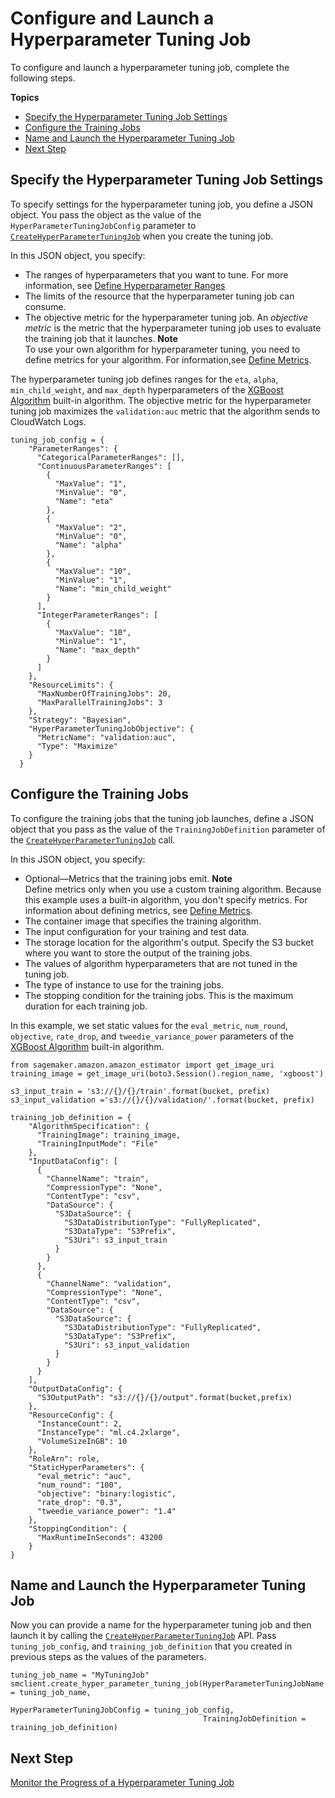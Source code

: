 # Configure and Launch a Hyperparameter Tuning Job<a name="automatic-model-tuning-ex-tuning-job"></a>

To configure and launch a hyperparameter tuning job, complete the following steps\.

**Topics**
+ [Specify the Hyperparameter Tuning Job Settings](#automatic-model-tuning-ex-low-tuning-config)
+ [Configure the Training Jobs](#automatic-model-tuning-ex-low-training-def)
+ [Name and Launch the Hyperparameter Tuning Job](#automatic-model-tuning-ex-low-launch)
+ [Next Step](#automatic-model-tuning-ex-next-monitor)

## Specify the Hyperparameter Tuning Job Settings<a name="automatic-model-tuning-ex-low-tuning-config"></a>

To specify settings for the hyperparameter tuning job, you define a JSON object\. You pass the object as the value of the `HyperParameterTuningJobConfig` parameter to [ `CreateHyperParameterTuningJob`](https://docs.aws.amazon.com/sagemaker/latest/APIReference/API_CreateHyperParameterTuningJob.html) when you create the tuning job\.

In this JSON object, you specify:
+ The ranges of hyperparameters that you want to tune\. For more information, see [Define Hyperparameter Ranges](automatic-model-tuning-define-ranges.md)
+ The limits of the resource that the hyperparameter tuning job can consume\.
+ The objective metric for the hyperparameter tuning job\. An *objective metric* is the metric that the hyperparameter tuning job uses to evaluate the training job that it launches\.
**Note**  
To use your own algorithm for hyperparameter tuning, you need to define metrics for your algorithm\. For information,see [Define Metrics](automatic-model-tuning-define-metrics.md)\.

The hyperparameter tuning job defines ranges for the `eta`, `alpha`, `min_child_weight`, and `max_depth` hyperparameters of the [XGBoost Algorithm](xgboost.md) built\-in algorithm\. The objective metric for the hyperparameter tuning job maximizes the `validation:auc` metric that the algorithm sends to CloudWatch Logs\.

```
tuning_job_config = {
    "ParameterRanges": {
      "CategoricalParameterRanges": [],
      "ContinuousParameterRanges": [
        {
          "MaxValue": "1",
          "MinValue": "0",
          "Name": "eta"
        },
        {
          "MaxValue": "2",
          "MinValue": "0",
          "Name": "alpha"
        },
        {
          "MaxValue": "10",
          "MinValue": "1",
          "Name": "min_child_weight"
        }
      ],
      "IntegerParameterRanges": [
        {
          "MaxValue": "10",
          "MinValue": "1",
          "Name": "max_depth"
        }
      ]
    },
    "ResourceLimits": {
      "MaxNumberOfTrainingJobs": 20,
      "MaxParallelTrainingJobs": 3
    },
    "Strategy": "Bayesian",
    "HyperParameterTuningJobObjective": {
      "MetricName": "validation:auc",
      "Type": "Maximize"
    }
  }
```

## Configure the Training Jobs<a name="automatic-model-tuning-ex-low-training-def"></a>

To configure the training jobs that the tuning job launches, define a JSON object that you pass as the value of the `TrainingJobDefinition` parameter of the [ `CreateHyperParameterTuningJob`](https://docs.aws.amazon.com/sagemaker/latest/APIReference/API_CreateHyperParameterTuningJob.html) call\.

In this JSON object, you specify:
+ Optional—Metrics that the training jobs emit\.
**Note**  
Define metrics only when you use a custom training algorithm\. Because this example uses a built\-in algorithm, you don't specify metrics\. For information about defining metrics, see [Define Metrics](automatic-model-tuning-define-metrics.md)\.
+ The container image that specifies the training algorithm\.
+ The input configuration for your training and test data\.
+ The storage location for the algorithm's output\. Specify the S3 bucket where you want to store the output of the training jobs\.
+ The values of algorithm hyperparameters that are not tuned in the tuning job\.
+ The type of instance to use for the training jobs\.
+ The stopping condition for the training jobs\. This is the maximum duration for each training job\.

In this example, we set static values for the `eval_metric`, `num_round`, `objective`, `rate_drop`, and `tweedie_variance_power` parameters of the [XGBoost Algorithm](xgboost.md) built\-in algorithm\.

```
from sagemaker.amazon.amazon_estimator import get_image_uri
training_image = get_image_uri(boto3.Session().region_name, 'xgboost')

s3_input_train = 's3://{}/{}/train'.format(bucket, prefix)
s3_input_validation ='s3://{}/{}/validation/'.format(bucket, prefix)
     
training_job_definition = {
    "AlgorithmSpecification": {
      "TrainingImage": training_image,
      "TrainingInputMode": "File"
    },
    "InputDataConfig": [
      {
        "ChannelName": "train",
        "CompressionType": "None",
        "ContentType": "csv",
        "DataSource": {
          "S3DataSource": {
            "S3DataDistributionType": "FullyReplicated",
            "S3DataType": "S3Prefix",
            "S3Uri": s3_input_train
          }
        }
      },
      {
        "ChannelName": "validation",
        "CompressionType": "None",
        "ContentType": "csv",
        "DataSource": {
          "S3DataSource": {
            "S3DataDistributionType": "FullyReplicated",
            "S3DataType": "S3Prefix",
            "S3Uri": s3_input_validation
          }
        }
      }
    ],
    "OutputDataConfig": {
      "S3OutputPath": "s3://{}/{}/output".format(bucket,prefix)
    },
    "ResourceConfig": {
      "InstanceCount": 2,
      "InstanceType": "ml.c4.2xlarge",
      "VolumeSizeInGB": 10
    },
    "RoleArn": role,
    "StaticHyperParameters": {
      "eval_metric": "auc",
      "num_round": "100",
      "objective": "binary:logistic",
      "rate_drop": "0.3",
      "tweedie_variance_power": "1.4"
    },
    "StoppingCondition": {
      "MaxRuntimeInSeconds": 43200
    }
}
```

## Name and Launch the Hyperparameter Tuning Job<a name="automatic-model-tuning-ex-low-launch"></a>

Now you can provide a name for the hyperparameter tuning job and then launch it by calling the [ `CreateHyperParameterTuningJob`](https://docs.aws.amazon.com/sagemaker/latest/APIReference/API_CreateHyperParameterTuningJob.html) API\. Pass `tuning_job_config`, and `training_job_definition` that you created in previous steps as the values of the parameters\.

```
tuning_job_name = "MyTuningJob"
smclient.create_hyper_parameter_tuning_job(HyperParameterTuningJobName = tuning_job_name,
                                           HyperParameterTuningJobConfig = tuning_job_config,
                                           TrainingJobDefinition = training_job_definition)
```

## Next Step<a name="automatic-model-tuning-ex-next-monitor"></a>

[Monitor the Progress of a Hyperparameter Tuning Job](automatic-model-tuning-monitor.md)